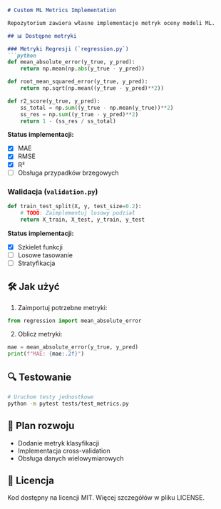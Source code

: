 ```markdown
# Custom ML Metrics Implementation

Repozytorium zawiera własne implementacje metryk oceny modeli ML.

## 📊 Dostępne metryki

### Metryki Regresji (`regression.py`)
```python
def mean_absolute_error(y_true, y_pred):
    return np.mean(np.abs(y_true - y_pred))

def root_mean_squared_error(y_true, y_pred):
    return np.sqrt(np.mean((y_true - y_pred)**2))

def r2_score(y_true, y_pred):
    ss_total = np.sum((y_true - np.mean(y_true))**2)
    ss_res = np.sum((y_true - y_pred)**2)
    return 1 - (ss_res / ss_total)
```

**Status implementacji:**
- [x] MAE
- [x] RMSE
- [x] R²
- [ ] Obsługa przypadków brzegowych

### Walidacja (`validation.py`)
```python
def train_test_split(X, y, test_size=0.2):
    # TODO: Zaimplementuj losowy podział
    return X_train, X_test, y_train, y_test
```

**Status implementacji:**
- [x] Szkielet funkcji
- [ ] Losowe tasowanie
- [ ] Stratyfikacja

## 🛠 Jak użyć

1. Zaimportuj potrzebne metryki:
```python
from regression import mean_absolute_error
```

2. Oblicz metryki:
```python
mae = mean_absolute_error(y_true, y_pred)
print(f"MAE: {mae:.2f}")
```

## 🔍 Testowanie
```bash
# Uruchom testy jednostkowe
python -m pytest tests/test_metrics.py
```

## 📝 Plan rozwoju
- Dodanie metryk klasyfikacji
- Implementacja cross-validation
- Obsługa danych wielowymiarowych

## 📜 Licencja
Kod dostępny na licencji MIT. Więcej szczegółów w pliku LICENSE.
```